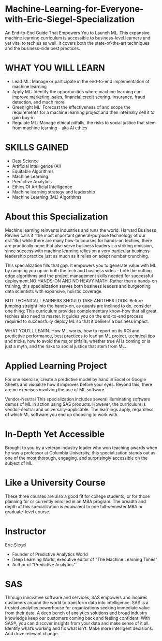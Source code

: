 # Machine-Learning-for-Everyone-with-Eric-Siegel-Specialization

An End-to-End Guide That Empowers You to Launch ML. This expansive machine learning curriculum is accessible to business-level learners and yet vital to techies as well. It covers both the state-of-the-art techniques and the business-side best practices.


# WHAT YOU WILL LEARN
* Lead ML: Manage or participate in the end-to-end implementation of machine learning
* Apply ML: Identify the opportunities where machine learning can improve marketing, sales, financial credit scoring, insurance, fraud detection, and much more
* Greenlight ML: Forecast the effectiveness of and scope the requirements for a machine learning project and then internally sell it to gain buy-in
* Regulate ML: Manage ethical pitfalls, the risks to social justice that stem from machine learning – aka AI ethics


# SKILLS GAINED
* Data Science
* Artificial Intelligence (AI)
* Equitable Algorithms
* Machine Learning
* Predictive Analytics
* Ethics Of Artificial Intelligence
* Machine learning strategy and leadership
* Machine Learning (ML) Algorithms


# About this Specialization
Machine learning reinvents industries and runs the world. Harvard Business Review calls it “the most important general-purpose technology of our era.”But while there are many how-to courses for hands-on techies, there are practically none that also serve business leaders – a striking omission, since success with machine learning relies on a very particular business leadership practice just as much as it relies on adept number crunching.

This specialization fills that gap. It empowers you to generate value with ML by ramping you up on both the tech and business sides – both the cutting edge algorithms and the project management skills needed for successful deployment.NO HANDS-ON AND NO HEAVY MATH. Rather than a hands-on training, this specialization serves both business leaders and burgeoning data scientists with expansive, holistic coverage.

BUT TECHNICAL LEARNERS SHOULD TAKE ANOTHER LOOK. Before jumping straight into the hands-on, as quants are inclined to do, consider one thing: This curriculum provides complementary know-how that all great techies also need to master. It guides you on the end-to-end process required to successfully deploy ML so that it delivers a business impact.

WHAT YOU'LL LEARN. How ML works, how to report on its ROI and predictive performance, best practices to lead an ML project, technical tips and tricks, how to avoid the major pitfalls, whether true AI is coming or is just a myth, and the risks to social justice that stem from ML.


# Applied Learning Project
For one exercise, create a predictive model by hand in Excel or Google Sheets and visualize how it improves before your eyes. Beyond this, there are no exercises involving the use of ML software.

Vendor-Neutral
This specialization includes several illuminating software demos of ML in action using SAS products. However, the curriculum is vendor-neutral and universally-applicable. The learnings apply, regardless of which ML software you end up choosing to work with.

# In-Depth Yet Accessible
Brought to you by a veteran industry leader who won teaching awards when he was a professor at Columbia University, this specialization stands out as one of the most thorough, engaging, and surprisingly accessible on the subject of ML.

# Like a University Course
These three courses are also a good fit for college students, or for those planning for or currently enrolled in an MBA program. The breadth and depth of this specialization is equivalent to one full-semester MBA or graduate-level course.

# Instructor

Eric Siegel
* Founder of Predictive Analytics World
* Deep Learning World, executive editor of "The Machine Learning Times"
* Author of "Predictive Analytics"


# SAS
Through innovative software and services, SAS empowers and inspires customers around the world to transform data into intelligence. SAS is a trusted analytics powerhouse for organizations seeking immediate value from their data. A deep bench of analytics solutions and broad industry knowledge keep our customers coming back and feeling confident. With SAS®, you can discover insights from your data and make sense of it all. Identify what’s working and fix what isn’t. Make more intelligent decisions. And drive relevant change.
